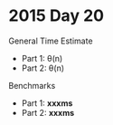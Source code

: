 # 2015 Day 20

General Time Estimate
- Part 1: θ(n) 
- Part 2: θ(n)

Benchmarks
- Part 1: **xxxms**
- Part 2: **xxxms**



